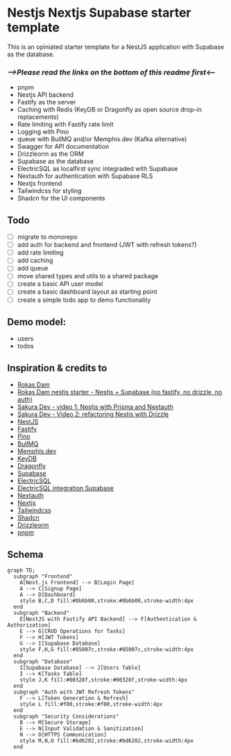 # Nestjs Nextjs Supabase starter template

This is an opiniated starter template for a NestJS application with Supabase as the database.

### _**-->Please read the links on the bottom of this readme first<--**_

- pnpm
- Nestjs API backend
- Fastify as the server
- Caching with Redis (KeyDB or Dragonfly as open source drop-in replacements)
- Rate limiting with Fastify rate limit
- Logging with Pino
- queue with BullMQ and/or Memphis.dev (Kafka alternative)
- Swagger for API documentation
- Drizzleorm as the ORM
- Supabase as the database
- ElectricSQL as localfirst sync integraded with Supabase
- Nextauth for authentication with Supabase RLS
- Nextjs frontend
- Tailwindcss for styling
- Shadcn for the UI components

## Todo

- [ ] migrate to monorepo
- [ ] add auth for backend and frontend (JWT with refresh tokens?)
- [ ] add rate limiting
- [ ] add caching
- [ ] add queue
- [ ] move shared types and utils to a shared package
- [ ] create a basic API user model
- [ ] create a basic dashboard layout as starting point
- [ ] create a simple todo app to demo functionality

## Demo model:

- users
- todos

## Inspiration & credits to

- [Rokas Dam](https://github.com/devRokas)
- [Rokas Dam nestjs starter - Nestjs + Supabase (no fastify, no drizzle, no auth)](https://github.com/devRokas/supabase-nestjs-rest-api-starter-kit)
- [Sakura Dev - video 1: Nestjs with Prisma and Nextauth](https://www.youtube.com/watch?v=khNwrFJ-Xqs)
- [Sakura Dev - Video 2: refactoring Nestjs with Drizzle](https://www.youtube.com/watch?v=l1DGXmmgZ9w)
- [NestJS](https://nestjs.com/)
- [Fastify](https://www.fastify.io/)
- [Pino](https://getpino.io/)
- [BullMQ](https://docs.bullmq.io/)
- [Memphis.dev](https://memphis.dev/)
- [KeyDB](https://keydb.dev/)
- [Dragonfly](https://dragonflydb.com/)
- [Supabase](https://supabase.io/)
- [ElectricSQL](https://electricsql.com/)
- [ElectricSQL integration Supabase](https://supabase.com/partners/integrations/electricsql)
- [Nextauth](https://next-auth.js.org/)
- [Nextjs](https://nextjs.org/)
- [Tailwindcss](https://tailwindcss.com/)
- [Shadcn](https://shadcn.com/)
- [Drizzleorm](https://drizzleorm.com/)
- [pnpm](https://pnpm.io/)

## Schema

```mermaid
graph TD;
  subgraph "Frontend"
    A[Next.js Frontend] --> B[Login Page]
    A --> C[Signup Page]
    A --> D[Dashboard]
    style B,C,D fill:#0b6b00,stroke:#0b6b00,stroke-width:4px
  end
  subgraph "Backend"
    E[NestJS with Fastify API Backend] --> F[Authentication & Authorization]
    E --> G[CRUD Operations for Tasks]
    F --> H[JWT Tokens]
    G --> I[Supabase Database]
    style F,H,G fill:#85007c,stroke:#85007c,stroke-width:4px
  end
  subgraph "Database"
    I[Supabase Database] --> J[Users Table]
    I --> K[Tasks Table]
    style J,K fill:#00328f,stroke:#00328f,stroke-width:4px
  end
  subgraph "Auth with JWT Refresh Tokens"
    F --> L[Token Generation & Refresh]
    style L fill:#f00,stroke:#f00,stroke-width:4px
  end
  subgraph "Security Considerations"
    B --> M[Secure Storage]
    E --> N[Input Validation & Sanitization]
    N --> O[HTTPS Communication]
    style M,N,O fill:#bd6202,stroke:#bd6202,stroke-width:4px
  end

```
